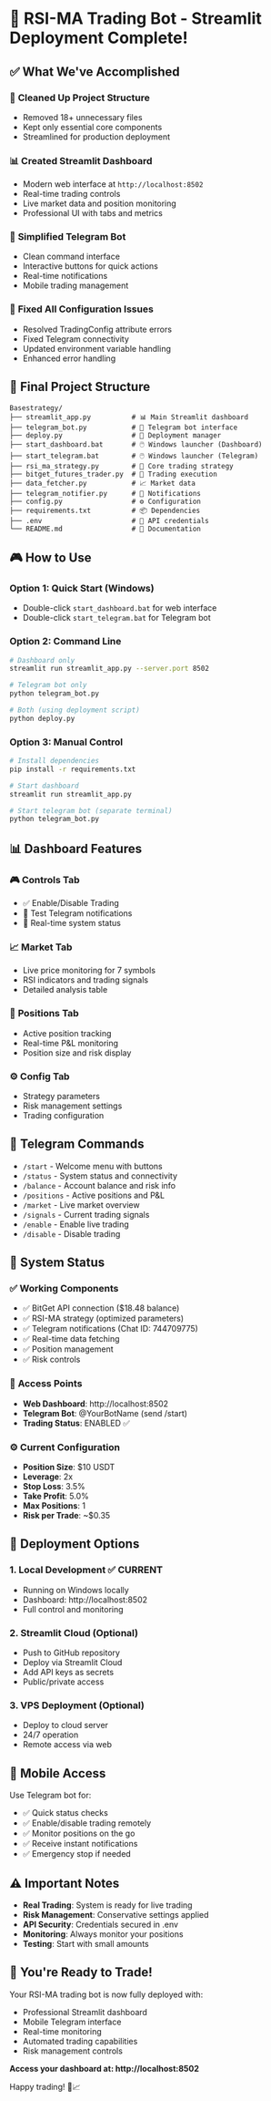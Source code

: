 # 🚀 RSI-MA Trading Bot - Streamlit Deployment Complete!

## ✅ What We've Accomplished

### 🧹 **Cleaned Up Project Structure**
- Removed 18+ unnecessary files
- Kept only essential core components
- Streamlined for production deployment

### 📊 **Created Streamlit Dashboard**
- Modern web interface at `http://localhost:8502`
- Real-time trading controls
- Live market data and position monitoring
- Professional UI with tabs and metrics

### 🤖 **Simplified Telegram Bot**
- Clean command interface
- Interactive buttons for quick actions
- Real-time notifications
- Mobile trading management

### 🔧 **Fixed All Configuration Issues**
- Resolved TradingConfig attribute errors
- Fixed Telegram connectivity
- Updated environment variable handling
- Enhanced error handling

## 📁 **Final Project Structure**

```
Basestrategy/
├── streamlit_app.py          # 📊 Main Streamlit dashboard
├── telegram_bot.py           # 🤖 Telegram bot interface  
├── deploy.py                 # 🚀 Deployment manager
├── start_dashboard.bat       # 🖱️ Windows launcher (Dashboard)
├── start_telegram.bat        # 🖱️ Windows launcher (Telegram)
├── rsi_ma_strategy.py        # 🧠 Core trading strategy
├── bitget_futures_trader.py  # 💱 Trading execution
├── data_fetcher.py           # 📈 Market data
├── telegram_notifier.py      # 📱 Notifications
├── config.py                 # ⚙️ Configuration
├── requirements.txt          # 📦 Dependencies
├── .env                      # 🔑 API credentials
└── README.md                 # 📖 Documentation
```

## 🎮 **How to Use**

### **Option 1: Quick Start (Windows)**
- Double-click `start_dashboard.bat` for web interface
- Double-click `start_telegram.bat` for Telegram bot

### **Option 2: Command Line**
```bash
# Dashboard only
streamlit run streamlit_app.py --server.port 8502

# Telegram bot only  
python telegram_bot.py

# Both (using deployment script)
python deploy.py
```

### **Option 3: Manual Control**
```bash
# Install dependencies
pip install -r requirements.txt

# Start dashboard
streamlit run streamlit_app.py

# Start telegram bot (separate terminal)
python telegram_bot.py
```

## 📊 **Dashboard Features**

### 🎮 **Controls Tab**
- ✅ Enable/Disable Trading
- 📱 Test Telegram notifications
- 🔄 Real-time system status

### 📈 **Market Tab**
- Live price monitoring for 7 symbols
- RSI indicators and trading signals
- Detailed analysis table

### 💼 **Positions Tab**
- Active position tracking
- Real-time P&L monitoring
- Position size and risk display

### ⚙️ **Config Tab**
- Strategy parameters
- Risk management settings
- Trading configuration

## 🤖 **Telegram Commands**

- `/start` - Welcome menu with buttons
- `/status` - System status and connectivity
- `/balance` - Account balance and risk info
- `/positions` - Active positions and P&L
- `/market` - Live market overview
- `/signals` - Current trading signals
- `/enable` - Enable live trading
- `/disable` - Disable trading

## 🔧 **System Status**

### ✅ **Working Components**
- ✅ BitGet API connection ($18.48 balance)
- ✅ RSI-MA strategy (optimized parameters)
- ✅ Telegram notifications (Chat ID: 744709775)
- ✅ Real-time data fetching
- ✅ Position management
- ✅ Risk controls

### 📱 **Access Points**
- **Web Dashboard**: http://localhost:8502
- **Telegram Bot**: @YourBotName (send /start)
- **Trading Status**: ENABLED ✅

### ⚙️ **Current Configuration**
- **Position Size**: $10 USDT
- **Leverage**: 2x
- **Stop Loss**: 3.5%
- **Take Profit**: 5.0%
- **Max Positions**: 1
- **Risk per Trade**: ~$0.35

## 🚀 **Deployment Options**

### **1. Local Development** ✅ CURRENT
- Running on Windows locally
- Dashboard: http://localhost:8502
- Full control and monitoring

### **2. Streamlit Cloud** (Optional)
- Push to GitHub repository
- Deploy via Streamlit Cloud
- Add API keys as secrets
- Public/private access

### **3. VPS Deployment** (Optional)
- Deploy to cloud server
- 24/7 operation
- Remote access via web

## 📱 **Mobile Access**

Use Telegram bot for:
- ✅ Quick status checks
- ✅ Enable/disable trading remotely
- ✅ Monitor positions on the go
- ✅ Receive instant notifications
- ✅ Emergency stop if needed

## ⚠️ **Important Notes**

- **Real Trading**: System is ready for live trading
- **Risk Management**: Conservative settings applied
- **API Security**: Credentials secured in .env
- **Monitoring**: Always monitor your positions
- **Testing**: Start with small amounts

## 🎉 **You're Ready to Trade!**

Your RSI-MA trading bot is now fully deployed with:
- Professional Streamlit dashboard
- Mobile Telegram interface  
- Real-time monitoring
- Automated trading capabilities
- Risk management controls

**Access your dashboard at: http://localhost:8502**

Happy trading! 🚀📈
